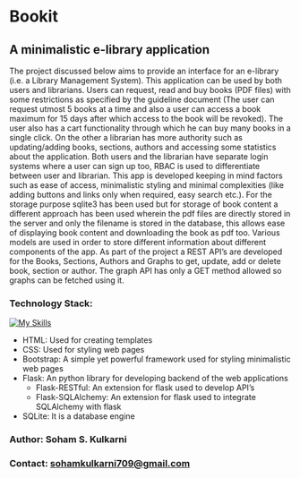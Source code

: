 # Bookit
## A minimalistic e-library application
The project discussed below aims to provide an interface for an e-library (i.e. a Library
Management System). This application can be used by both users and librarians. Users can
request, read and buy books (PDF files) with some restrictions as specified by the guideline
document (The user can request utmost 5 books at a time and also a user can access a book
maximum for 15 days after which access to the book will be revoked). The user also has a cart
functionality through which he can buy many books in a single click. On the other a librarian has
more authority such as updating/adding books, sections, authors and accessing some statistics
about the application. Both users and the librarian have separate login systems where a user
can sign up too, RBAC is used to differentiate between user and librarian. This app is developed
keeping in mind factors such as ease of access, minimalistic styling and minimal complexities
(like adding buttons and links only when required, easy search etc.). For the storage purpose
sqlite3 has been used but for storage of book content a different approach has been used
wherein the pdf files are directly stored in the server and only the filename is stored in the
database, this allows ease of displaying book content and downloading the book as pdf too.
Various models are used in order to store different information about different components of the
app. As part of the project a REST API’s are developed for the Books, Sections, Authors and
Graphs to get, update, add or delete book, section or author. The graph API has only a GET
method allowed so graphs can be fetched using it.

### Technology Stack:  
[![My Skills](https://skillicons.dev/icons?i=html,css,bootstrap,flask,sqlite)](https://skillicons.dev)  
- HTML: Used for creating templates
- CSS: Used for styling web pages
- Bootstrap: A simple yet powerful framework used for styling minimalistic web pages
- Flask: An python library for developing backend of the web applications
    - Flask-RESTful: An extension for flask used to develop API’s
    - Flask-SQLAlchemy: An extension for flask used to integrate SQLAlchemy with flask
- SQLite: It is a database engine

### Author: Soham S. Kulkarni 
### Contact: sohamkulkarni709@gmail.com

